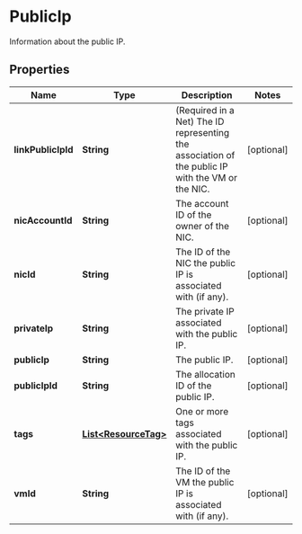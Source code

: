 

# PublicIp

Information about the public IP.

## Properties

| Name | Type | Description | Notes |
|------------ | ------------- | ------------- | -------------|
|**linkPublicIpId** | **String** | (Required in a Net) The ID representing the association of the public IP with the VM or the NIC. |  [optional] |
|**nicAccountId** | **String** | The account ID of the owner of the NIC. |  [optional] |
|**nicId** | **String** | The ID of the NIC the public IP is associated with (if any). |  [optional] |
|**privateIp** | **String** | The private IP associated with the public IP. |  [optional] |
|**publicIp** | **String** | The public IP. |  [optional] |
|**publicIpId** | **String** | The allocation ID of the public IP. |  [optional] |
|**tags** | [**List&lt;ResourceTag&gt;**](ResourceTag.md) | One or more tags associated with the public IP. |  [optional] |
|**vmId** | **String** | The ID of the VM the public IP is associated with (if any). |  [optional] |




